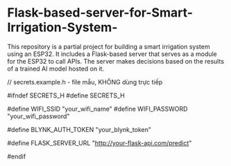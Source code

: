 # Flask-based-server-for-Smart-Irrigation-System-
This repository is a partial project for building a smart irrigation system using an ESP32. It includes a Flask-based server that serves as a module for the ESP32 to call APIs. The server makes decisions based on the results of a trained AI model hosted on it.

// secrets.example.h - file mẫu, KHÔNG dùng trực tiếp

#ifndef SECRETS_H
#define SECRETS_H

#define WIFI_SSID "your_wifi_name"
#define WIFI_PASSWORD "your_wifi_password"

#define BLYNK_AUTH_TOKEN "your_blynk_token"

#define FLASK_SERVER_URL "http://your-flask-api.com/predict"

#endif
